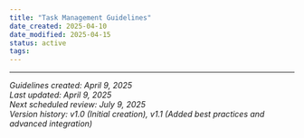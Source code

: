 ```yaml
---
title: "Task Management Guidelines"
date_created: 2025-04-10
date_modified: 2025-04-15
status: active
tags: 
---
```


---


*Guidelines created: April 9, 2025*  
*Last updated: April 9, 2025*  
*Next scheduled review: July 9, 2025*  
*Version history: v1.0 (Initial creation), v1.1 (Added best practices and advanced integration)*
